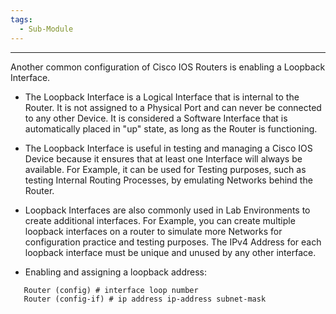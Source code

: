 ```yaml
---
tags:
  - Sub-Module
---
```


---
Another common configuration of Cisco IOS Routers is enabling a Loopback Interface.
- The Loopback Interface is a Logical Interface that is internal to the Router.
  It is not assigned to a Physical Port and can never be connected to any other Device.
  It is considered a Software Interface that is automatically placed in "up" state, as long as the Router is functioning.
- The Loopback Interface is useful in testing and managing a Cisco IOS Device because it ensures that at least one Interface will always be available.
  For Example, it can be used for Testing purposes, such as testing Internal Routing Processes, by emulating Networks behind the Router.
- Loopback Interfaces are also commonly used in Lab Environments to create additional interfaces.
  For Example, you can create multiple loopback interfaces on a router to simulate more Networks for configuration practice and testing purposes.
  The IPv4 Address for each loopback interface must be unique and unused by any other interface.
  
- Enabling and assigning a loopback address:
```
   Router (config) # interface loop number
   Router (config-if) # ip address ip-address subnet-mask
```
